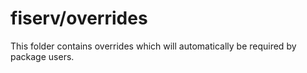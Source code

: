 # fiserv/overrides

This folder contains overrides which will automatically be required by package users.
